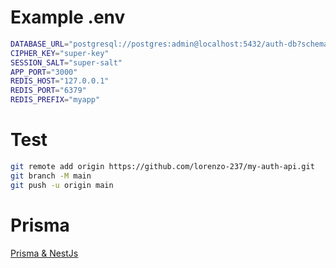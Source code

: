 # Example .env

```bash
DATABASE_URL="postgresql://postgres:admin@localhost:5432/auth-db?schema=public"
CIPHER_KEY="super-key"
SESSION_SALT="super-salt"
APP_PORT="3000"
REDIS_HOST="127.0.0.1"
REDIS_PORT="6379"
REDIS_PREFIX="myapp"
```

# Test

```bash
git remote add origin https://github.com/lorenzo-237/my-auth-api.git
git branch -M main
git push -u origin main
```

# Prisma 

[Prisma & NestJs](https://www.prisma.io/blog/nestjs-prisma-rest-api-7D056s1BmOL0)